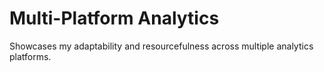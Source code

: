 # Multi-Platform Analytics

Showcases my adaptability and resourcefulness across multiple analytics platforms.
